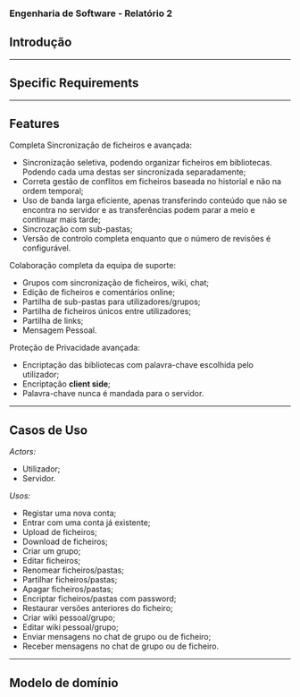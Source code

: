 ### **Engenharia de Software - Relatório 2**

## **Introdução**


---
## **Specific Requirements**


---
## **Features**

Completa Sincronização de ficheiros e avançada:

- Sincronização seletiva, podendo organizar ficheiros em bibliotecas. Podendo cada uma destas ser sincronizada separadamente;
- Correta gestão de conflitos em ficheiros baseada no historial e não na ordem temporal;
- Uso de banda larga eficiente, apenas transferindo conteúdo que não se encontra no servidor e as transferências podem parar a meio e  continuar mais tarde;
- Sincrozação com sub-pastas;
- Versão de controlo completa enquanto que o número de revisões é configurável.

Colaboração completa da equipa de suporte:
- Grupos com sincronização de ficheiros, wiki, chat;
- Edição de ficheiros e comentários online;
- Partilha de sub-pastas para utilizadores/grupos;
- Partilha de ficheiros únicos entre utilizadores;
- Partilha de links;
- Mensagem Pessoal.

Proteção de Privacidade avançada:

- Encriptação das bibliotecas com palavra-chave escolhida pelo utilizador;
- Encriptação **client side**;
- Palavra-chave nunca é mandada para o servidor.

---
## **Casos de Uso**
*Actors:*

- Utilizador;
- Servidor.

*Usos:*

- Registar uma nova conta;
- Entrar com uma conta já existente;
- Upload de ficheiros;
- Download de ficheiros;
- Criar um grupo;
- Editar ficheiros;
- Renomear ficheiros/pastas;
- Partilhar ficheiros/pastas;
- Apagar ficheiros/pastas;
- Encriptar ficheiros/pastas com password;
- Restaurar versões anteriores do ficheiro;
- Criar wiki pessoal/grupo;
- Editar wiki pessoal/grupo;
- Enviar mensagens no chat de grupo ou de ficheiro;
- Receber mensagens no chat de grupo ou de ficheiro.


---
## **Modelo de domínio**
